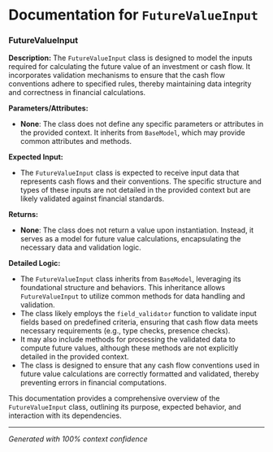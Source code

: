 # Documentation for `FutureValueInput`

### FutureValueInput

**Description:**
The `FutureValueInput` class is designed to model the inputs required for calculating the future value of an investment or cash flow. It incorporates validation mechanisms to ensure that the cash flow conventions adhere to specified rules, thereby maintaining data integrity and correctness in financial calculations.

**Parameters/Attributes:**
- **None**: The class does not define any specific parameters or attributes in the provided context. It inherits from `BaseModel`, which may provide common attributes and methods.

**Expected Input:**
- The `FutureValueInput` class is expected to receive input data that represents cash flows and their conventions. The specific structure and types of these inputs are not detailed in the provided context but are likely validated against financial standards.

**Returns:**
- **None**: The class does not return a value upon instantiation. Instead, it serves as a model for future value calculations, encapsulating the necessary data and validation logic.

**Detailed Logic:**
- The `FutureValueInput` class inherits from `BaseModel`, leveraging its foundational structure and behaviors. This inheritance allows `FutureValueInput` to utilize common methods for data handling and validation.
- The class likely employs the `field_validator` function to validate input fields based on predefined criteria, ensuring that cash flow data meets necessary requirements (e.g., type checks, presence checks).
- It may also include methods for processing the validated data to compute future values, although these methods are not explicitly detailed in the provided context.
- The class is designed to ensure that any cash flow conventions used in future value calculations are correctly formatted and validated, thereby preventing errors in financial computations. 

This documentation provides a comprehensive overview of the `FutureValueInput` class, outlining its purpose, expected behavior, and interaction with its dependencies.

---
*Generated with 100% context confidence*
